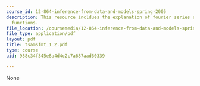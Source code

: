 ```yaml
---
course_id: 12-864-inference-from-data-and-models-spring-2005
description: This resource incldues the explanation of fourier series and time-limited
  functions.
file_location: /coursemedia/12-864-inference-from-data-and-models-spring-2005/988c34f345e8a4d4c2c7a687aad60339_tsamsfmt_1_2.pdf
file_type: application/pdf
layout: pdf
title: tsamsfmt_1_2.pdf
type: course
uid: 988c34f345e8a4d4c2c7a687aad60339

---
```

None